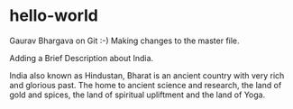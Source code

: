 # hello-world
Gaurav Bhargava on Git :-)
Making changes to the master file.

Adding a Brief Description about India. 

India also known as Hindustan, Bharat is an ancient country with very rich and glorious past. The home to ancient science and research, the land of gold and spices, the land of spiritual upliftment and the land of Yoga.  
